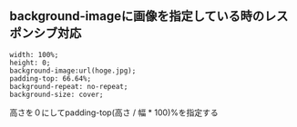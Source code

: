 ## background-imageに画像を指定している時のレスポンシブ対応

```
width: 100%;
height: 0;
background-image:url(hoge.jpg);
padding-top: 66.64%;
background-repeat: no-repeat;
background-size: cover;
```
高さを０にしてpadding-top(高さ / 幅 * 100)%を指定する
